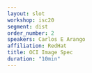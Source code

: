 ```yaml
---
layout: slot
workshop: isc20
segment: dist
order_number: 2
speakers: Carlos E Arango
affiliation: RedHat
title: OCI Image Spec
duration: "10min"
---
```


